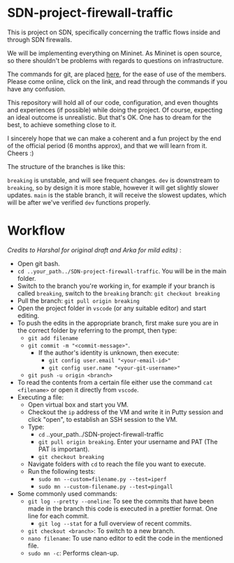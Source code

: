 # SDN-project-firewall-traffic

This is project on SDN, specifically concerning the traffic flows inside and through SDN firewalls.

We will be implementing everything on Mininet. As Mininet is open source, so there shouldn't be problems with regards to questions on infrastructure.

The commands for git, are placed [here](./git-help.md), for the ease of use of the members. Please come online, click on the link, and read through the commands if you have any confusion.

This repository will hold all of our code, configuration, and even thoughts and experiences (if possible) while doing the project. Of course, expecting an ideal outcome is unrealistic. But that's OK. One has to dream for the best, to achieve something close to it.

I sincerely hope that we can make a coherent and a fun project by the end of the official period (6 months approx), and that we will learn from it. Cheers :) 

The structure of the branches is like this:

`breaking` is unstable, and will see frequent changes.
`dev` is downstream to `breaking`, so by design it is more stable, however it will get slightly slower updates.
`main` is the stable branch, it will receive the slowest updates, which will be after we've verified `dev` functions properly.

# Workflow 

*Credits to Harshal for original draft and Arka for mild edits)* :

- Open git bash.
- `cd ..your_path../SDN-project-firewall-traffic`. You will be in the main folder.
- Switch to the branch you're working in, for example if your branch is called `breaking`, switch to the `breaking` branch: `git checkout breaking`
- Pull the branch: `git pull origin breaking`
- Open the project folder in `vscode` (or any suitable editor) and start editing.
- To push the edits in the appropriate branch, first make sure you are in the correct folder by referring to the prompt, then type:
  - `git add filename`
  - `git commit -m "<commit-message>"`.
    - If the author's identity is unknown, then execute:
      - `git config user.email "<your-email-id>"`
      - `git config user.name "<your-git-username>"`
  - `git push -u origin <branch>`
- To read the contents from a certain file either use the command `cat <filename>` or open it directly from `vscode`.
- Executing a file:
  - Open virtual box and start you VM.
  - Checkout the `ip` address of the VM and write it in Putty session and click "open", to establish an SSH session to the VM.
  - Type:
    - `cd` ..your_path../SDN-project-firewall-traffic
    - `git pull origin breaking`. Enter your username and PAT (The PAT is important).
    - `git checkout breaking`
  - Navigate folders with `cd` to reach the file you want to execute.
  - Run the following tests:
    - `sudo mn --custom=filename.py --test=iperf`
    - `sudo mn --custom-filename.py --test=pingall`
- Some commonly used commands:
  - `git log --pretty --oneline`: To see the commits that have been made in the branch this code is executed in a prettier format. One line for each commit.
    - `git log --stat` for a full overview of recent commits.
  - `git checkout <branch>`: To switch to a new branch.
  - `nano filename`: To use nano editor to edit the code in the mentioned file.
  - `sudo mn -c`: Performs clean-up.
